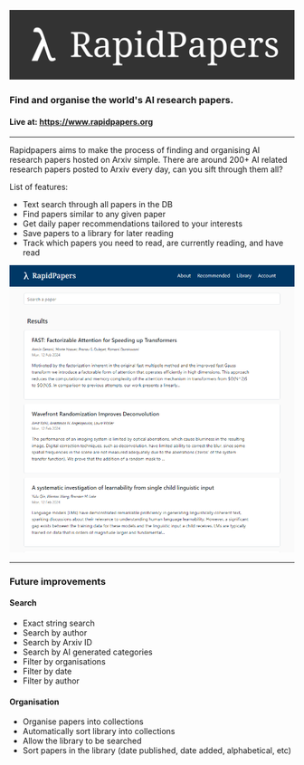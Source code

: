 <p align="center">
  <img src="https://github.com/hexhowells/RapidPapers/blob/master/banner.png">
</p>

### Find and organise the world's AI research papers.

#### Live at: https://www.rapidpapers.org

---

Rapidpapers aims to make the process of finding and organising AI research papers hosted on Arxiv simple. There are around 200+ AI related research papers posted to Arxiv every day, can you sift through them all?

List of features:
- Text search through all papers in the DB
- Find papers similar to any given paper
- Get daily paper recommendations tailored to your interests
- Save papers to a library for later reading
- Track which papers you need to read, are currently reading, and have read

<p align="center">
  <img src="https://github.com/hexhowells/RapidPapers/blob/master/example.png">
</p>

---

### Future improvements

#### Search
- Exact string search
- Search by author
- Search by Arxiv ID
- Search by AI generated categories
- Filter by organisations
- Filter by date
- Filter by author

#### Organisation
- Organise papers into collections
- Automatically sort library into collections
- Allow the library to be searched
- Sort papers in the library (date published, date added, alphabetical, etc)
